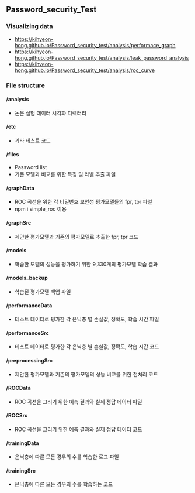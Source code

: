 ## Password_security_Test

### Visualizing data

-   https://kihyeon-hong.github.io/Password_security_test/analysis/performace_graph
-   https://kihyeon-hong.github.io/Password_security_test/analysis/leak_password_analysis
-   https://kihyeon-hong.github.io/Password_security_test/analysis/roc_curve

### File structure

#### /analysis

-   논문 실험 데이터 시각화 디렉터리

#### /etc

-   기타 테스트 코드

#### /files

-   Password list
-   기존 모델과 비교를 위한 특징 및 라벨 추출 파일

#### /graphData

-   ROC 곡선을 위한 각 비밀번호 보안성 평가모델들의 fpr, tpr 파일
-   npm i simple_roc 이용

#### /graphSrc

-   제안한 평가모델과 기존의 평가모델로 추출한 fpr, tpr 코드

#### /models

-   학습한 모델의 성능을 평가하기 위한 9,330개의 평가모델 학습 결과

#### /models_backup

-   학습된 평가모델 백업 파일

#### /performanceData

-   테스트 데이터로 평가한 각 은닉층 별 손실값, 정확도, 학습 시간 파일

#### /performanceSrc

-   테스트 데이터로 평가한 각 은닉층 별 손실값, 정확도, 학습 시간 코드

#### /preprocessingSrc

-   제안한 평가모델과 기존의 평가모델의 성능 비교를 위한 전처리 코드

#### /ROCData

-   ROC 곡선을 그리기 위한 예측 결과와 실제 정답 데이터 파일

#### /ROCSrc

-   ROC 곡선을 그리기 위한 예측 결과와 실제 정답 데이터 코드

#### /trainingData

-   은닉층에 따른 모든 경우의 수를 학습한 로그 파일

#### /trainingSrc

-   은닉층에 따른 모든 경우의 수를 학습하는 코드
